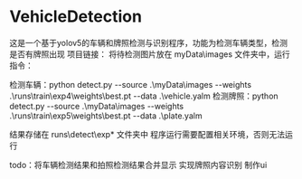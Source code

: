 # VehicleDetection
这是一个基于yolov5的车辆和牌照检测与识别程序，功能为检测车辆类型，检测是否有牌照出现
项目链接：
将待检测图片放在 myData\images 文件夹中，运行指令：

检测车辆：python detect.py --source .\myData\images --weights .\runs\train\exp4\weights\best.pt --data .\vehicle.yalm
检测牌照：python detect.py --source .\myData\images --weights .\runs\train\exp5\weights\best.pt --data .\plate.yalm

结果存储在 runs\detect\exp* 文件夹中
程序运行需要配置相关环境，否则无法运行

todo：将车辆检测结果和拍照检测结果合并显示
	  实现牌照内容识别
          制作ui